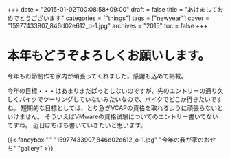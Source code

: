 +++
date = "2015-01-02T00:08:58+09:00"
draft = false
title = "あけましておめでとうございます"
categories = ["things"]
tags = ["newyear"]
cover = "15977433907_846d02e612_o-1.jpg"
archives = "2015"
toc = false
+++

# 本年もどうぞよろしくお願いします。

今年もお節制作を家内が頑張ってくれました。感謝も込めて掲載。

今年の目標・・・はあまりまだぱっとしないのですが、先のエントリーの通り久しくバイクでツーリングしていないみたいなので、バイクでどこか行きたいですね。
短期的な目標としては、とり急ぎVCAPの資格を取れるように頑張らないといけません。
そういえばVMwareの資格試験についてのエントリー書いてないですね。
近日ぼちぼち書いていきたいと思います。

{{< fancybox "." "15977433907_846d02e612_o-1.jpg" "今年の我が家のおせち" "gallery" >}}
